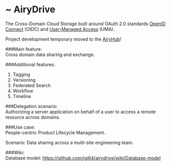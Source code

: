 ~ AiryDrive
===========

The Cross-Domain Cloud Storage built around OAuth 2.0 standards [OpenID Connect](http://openid.net/connect) (OIDC) and [User-Managed Access](http://en.wikipedia.org/wiki/User-Managed_Access) (UMA).

Project development temporary moved to the [AiryHub](https://github.com/igi64/airyhub)!

###Main feature:   
Cross domain data sharing and exchange.  

###Additional features:  
1. Tagging  
2. Versioning  
3. Federated Search  
4. Workflow
5. Timeline

###Delegation scenario:  
Authorizing a server application on behalf of a user to access a remote resource across domains.  

###Use case:  
People-centric Product Lifecycle Management.   

Scenario: Data sharing across a multi-site engineering team.

###Wiki:  
Database model: https://github.com/igi64/airydrive/wiki/Database-model  

